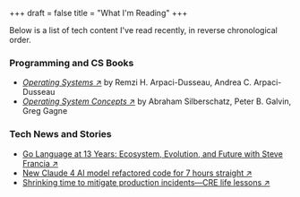 +++
draft = false
title = "What I'm Reading"
+++

Below is a list of tech content I've read recently, in reverse chronological order.

### Programming and CS Books

- [_Operating Systems_ ↗](https://pages.cs.wisc.edu/~remzi/OSTEP/) by Remzi H. Arpaci-Dusseau, Andrea C. Arpaci-Dusseau
- [_Operating System Concepts_ ↗](https://os.ecci.ucr.ac.cr/slides/Abraham-Silberschatz-Operating-System-Concepts-10th-2018.pdf) by Abraham Silberschatz, Peter B. Galvin, Greg Gagne

### Tech News and Stories

- [Go Language at 13 Years: Ecosystem, Evolution, and Future with Steve Francia ↗](https://www.infoq.com/articles/go-language-13-years)
- [New Claude 4 AI model refactored code for 7 hours straight ↗](https://arstechnica.com/ai/2025/05/anthropic-calls-new-claude-4-worlds-best-ai-coding-model)
- [Shrinking time to mitigate production incidents—CRE life lessons ↗](https://cloud.google.com/blog/products/management-tools/shrinking-the-time-to-mitigate-production-incidents)
